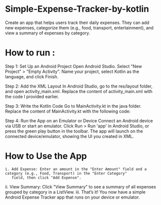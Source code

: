 # Simple-Expense-Tracker-by-kotlin
 Create an app that helps users track their daily expenses. They can add new expenses, categorize them (e.g., food, transport, entertainment), and view a summary of expenses by category.

# How to run :

Step 1: 
    Set Up an Android Project 
    Open Android Studio.
    Select "New Project" > "Empty Activity".
    Name your project, select Kotlin as the language, and click Finish.

Step 2:
    Add the XML Layout
    In Android Studio, go to the res/layout folder, and open activity_main.xml.
    Replace the content of activity_main.xml with the code I provided earlier.

Step 3:
    Write the Kotlin Code
    Go to MainActivity.kt in the java folder.
    Replace the content of MainActivity.kt with the following code:

Step 4: 
    Run the App on an Emulator or Device
    Connect an Android device via USB or start an emulator.
    Click Run > Run 'app' in Android Studio, or press the green play button in the toolbar.
    The app will launch on the connected device/emulator, showing the UI you created in XML.

# How to Use the App

    i. Add Expense: Enter an amount in the "Enter Amount" field and a category (e.g., Food, Transport) in the "Enter Category" 
       field, then click "Add Expense".
   ii. View Summary: Click "View Summary" to see a summary of all expenses grouped by category in a ListView.
  iii. That’s it! You now have a simple Android Expense Tracker app that runs on your device or emulator.